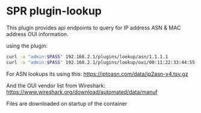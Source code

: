 # SPR plugin-lookup

This plugin provides api endpoints to query for IP address ASN & MAC address OUI information.

using the plugin:
```sh
curl -u "admin:$PASS" 192.168.2.1/plugins/lookup/asn/1.1.1.1
curl -u "admin:$PASS" 192.168.2.1/plugins/lookup/oui/00:11:22:33:44:55:66
```

For ASN lookups its using this:
https://iptoasn.com/data/ip2asn-v4.tsv.gz

And the OUI vendor list from Wireshark:
https://www.wireshark.org/download/automated/data/manuf

Files are downloaded on startup of the container
